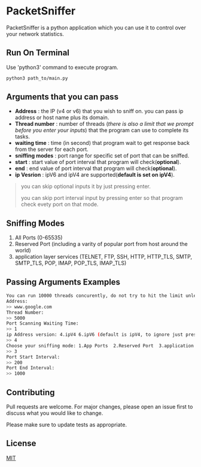 # PacketSniffer

PacketSniffer is a python application which you can use it to
control over your network statistics.

## Run On Terminal

Use 'python3' command to execute program.
```bash
python3 path_to/main.py
```

## Arguments that you can pass

- **Address** : the IP (v4 or v6) that you wish to sniff on. you can pass ip address or host name plus its domain.
- **Thread number** : number of threads (*_there is also a limit that we prompt before you enter your inputs_*) that the program can use to complete its tasks.
- **waiting time** : time (in second) that program wait to get response back from the server for each port.
- **sniffing modes** : port range for specific set of port that can be sniffed.
- **start** : start value of port interval that program will check(**optional**).
- **end** : end value of port interval that program will check(**optional**).
- **ip Vesrion** : ipV6 and ipV4 are supported(**default is set on ipV4**).

> you can skip optional inputs it by just pressing enter.
>
> you can skip port interval input by pressing enter so that program check evety port on that mode.

## Sniffing Modes
1. All Ports (0-65535)
2. Reserved Port (including a varity of popular port from host around the world)
3. application layer services (TELNET, FTP, SSH, HTTP, HTTP_TLS, SMTP, SMTP_TLS, POP, IMAP, POP_TLS, IMAP_TLS)

## Passing Arguments Examples


```bash
You can run 10000 threads concurently, do not try to hit the limit unless there is no guarantee to work properly.
Address: 
>> www.google.com
Thread Number:
>> 5000
Port Scanning Waiting Time:
>> 1 
ip Address version: 4.ipV4 6.ipV6 (default is ipV4, to ignore just press enter)
>> 4
Choose your sniffing mode: 1.App Ports  2.Reserved Port  3.application layer services
>> 3
Port Start Interval: 
>> 200
Port End Interval: 
>> 1000
```


## Contributing
Pull requests are welcome. For major changes, please open an issue first to discuss what you would like to change.

Please make sure to update tests as appropriate.

## License
[MIT](https://choosealicense.com/licenses/mit/)